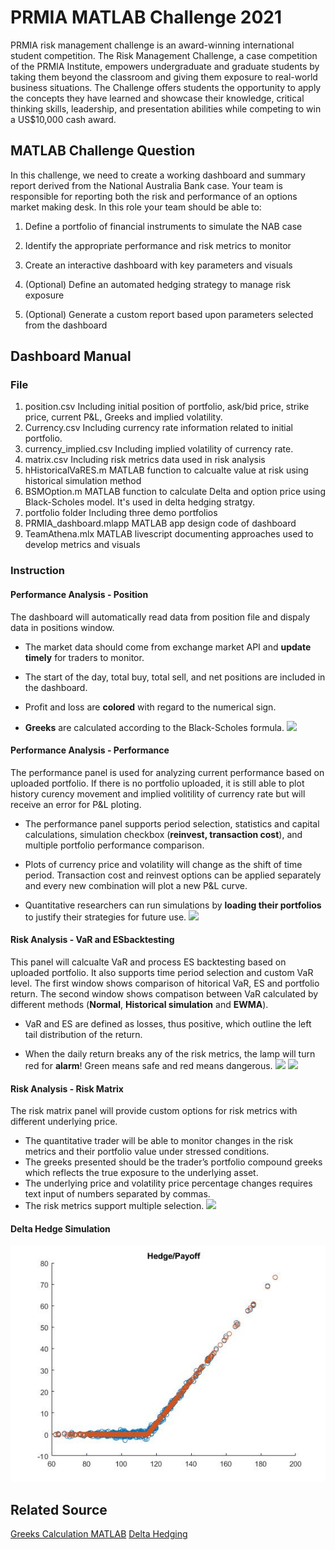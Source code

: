 # PRMIA MATLAB Challenge 2021
PRMIA risk management challenge is an award-winning international student competition. The Risk Management Challenge, a case competition of the PRMIA Institute, empowers undergraduate and graduate students by taking them beyond the classroom and giving them exposure to real-world business situations. The Challenge offers students the opportunity to apply the concepts they have learned and showcase their knowledge, critical thinking skills, leadership, and presentation abilities while competing to win a US$10,000 cash award.
## MATLAB Challenge Question
In this challenge, we need to create a working dashboard and summary report derived from the National Australia Bank case. Your team is responsible for reporting both the risk and performance of an options market making desk. In this role your team should be able to:

1.  Define a portfolio of financial instruments to simulate the NAB case
    
2.  Identify the appropriate performance and risk metrics to monitor
    
3.  Create an interactive dashboard with key parameters and visuals
    
4.  (Optional) Define an automated hedging strategy to manage risk exposure
    
5.  (Optional) Generate a custom report based upon parameters selected from the dashboard

## Dashboard Manual
### File
1. position.csv
Including initial position of portfolio, ask/bid price, strike price, current P&L, Greeks and implied volatility.
2. Currency.csv
Including currency rate information related to initial portfolio.
3. currency_implied.csv
Including implied volatility of currency rate.
4. matrix.csv
Including risk metrics data used in risk analysis
5. hHistoricalVaRES.m
MATLAB function to calcualte value at risk using historical simulation method
6. BSMOption.m
MATLAB function to calculate Delta and option price using Black-Scholes model. It's used in delta hedging stratgy. 
7. portfolio folder
Including three demo portfolios
8. PRMIA_dashboard.mlapp
MATLAB app design code of dashboard
9. TeamAthena.mlx
MATLAB livescript documenting approaches used to develop metrics and visuals
### Instruction
#### Performance Analysis - Position
The dashboard will automatically read data from position file and dispaly data in positions window. 

-   The market data should come from exchange market API and **update timely** for traders to monitor.
    
-   The start of the day, total buy, total sell, and net positions are included in the dashboard.
    
-   Profit and loss are **colored** with regard to the numerical sign.
    
- **Greeks** are calculated according to the Black-Scholes formula.
**![](https://lh3.googleusercontent.com/k5y6M7IKk68IZJLn0D52wbi_sa0EbfEQzGZMkEUoT2iDF_4Fp6Wd9E3MAlxMRDubgyH1YoLBpCne6IHKGLDFY5kWsehCMwVUd5sucPS0eoRm1EpWYnYbrX-uToWdGIa8)**
#### Performance Analysis - Performance
The performance panel is used for analyzing current performance based on uploaded portfolio. If there is no portfolio uploaded, it is still able to plot history curency movement and implied volitility of currency rate but will receive an error for P&L ploting. 
-   The performance panel supports period selection, statistics and capital calculations, simulation checkbox (**reinvest, transaction cost**), and multiple portfolio performance comparison.
-  Plots of currency price and volatility will change as the  shift of time period. Transaction cost and reinvest options can be applied separately and every new combination will plot a new P&L curve. 
   
- Quantitative researchers can run simulations by **loading their portfolios** to justify their strategies for future use.
**![](https://lh6.googleusercontent.com/zBvYen1A80GLWQNYY0QzH8FdMMKNwGIhUEz-I0dNJPjhWExJvDXLbAIrTSCbMW63qCU_EW763ELMpyZonKj1mhtQOjPuYg5jk5pJPSrdTCagnOlqXDOthWyxaoBEF2XP)**
#### Risk Analysis - VaR and ESbacktesting
This panel will calcualte VaR and process ES backtesting based on uploaded portfolio. It also supports time period selection and custom VaR level. The first window shows comparison of hitorical VaR, ES and portfolio return. The second window shows compatison between VaR calculated by different methods (**Normal**, **Historical simulation** and **EWMA**).


-   VaR and ES are defined as losses, thus positive, which outline the left tail distribution of the return.
    
- When the daily return breaks any of the risk metrics, the lamp will turn red for **alarm**! Green means safe and red  means dangerous.
**![](https://lh5.googleusercontent.com/M4eMIbr0e0tKrMdQt2c40wPCoIrC-Un8fVKiCwLz0rxZQ1dGZZ0hvT_vy8vADGbeMsnlDwMX0Q4ht451-Eyk2CiT4CDWrNNQRLEuZKQSbzfcKp6fkIhtVNAvks1czbQ_)**
**![](https://lh5.googleusercontent.com/74smJjoi1lg-ziTZ3N2NiJ_eboOjlRvl46CEAGr0XTs9lhWxkVJdT1pKirMWOnTF_nNaWNRgUvifxxAv60rFGYorQbC6VJnQ3FZ9dapDyDKQR2xe1Uy54RgE29b8rxkP)**

#### Risk Analysis - Risk Matrix
The risk matrix panel will provide custom options for risk metrics with different underlying price.
-   The quantitative trader will be able to monitor changes in the risk metrics and their portfolio value under stressed conditions.
-   The greeks presented should be the trader’s portfolio compound greeks which reflects the true exposure to the underlying asset.
-   The underlying price and volatility price percentage changes requires text input of numbers separated by commas.
-   The risk metrics support multiple selection.
**![](https://lh4.googleusercontent.com/EExLRohcOIXdhEKbx3Zpx5sW7y2ypEWajRbztUGQm7ITcdOT-6xoiyQkfnIF-BQLzeY7K5NGbXMg_zCMBDLxuE2S79fMC8cLXFrF73Qopv7VoidaOLS2kE_17NbqDsSy)**

#### Delta Hedge Simulation
![alt text](https://github.com/yh5529/PRMIA_MATLAB_2021/blob/main/Hedge.jpg)


## Related Source
[Greeks Calculation MATLAB](https://www.mathworks.com/matlabcentral/fileexchange/69544-calcgreeks-calculate-option-greeks-european-black-scholes)
[Delta Hedging](https://nms.kcl.ac.uk/john.armstrong/courses/fm06/book/matlab-chapter6.pdf)
